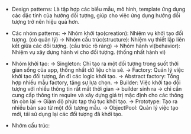 * Design patterns: Là tập hợp các biểu mẫu, mô hình, template ứng dụng các đặc tính của hướng đối tượng, giúp cho việc ứng dụng hướng đối tượng trở nên hiệu quả hơn.

* Các nhóm patterns:
 -> Nhóm khởi tạo(creation): Nhiệm vụ khởi tạo đối tượng. (có quản lý)
 -> Nhóm cấu trúc(structure): Nhiệm vụ thiết lập liên kết giữa các đối tượng. (cấu trúc rõ ràng)
 -> Nhóm hành vi(behavior): Nhiệm vụ xây dựng hành vi cho đối tượng. (thống nhất hành vi)

* Nhóm khởi tạo:
 -> Singleton: Chỉ tạo ra một đối tượng trong suốt thời gian sống của app, thống nhất dữ liệu chia sẽ.
 -> Factory: Quản lý việc khởi tạo đối tượng, ẩn đi các logic khởi tạo.
 -> Abstract factory: Tổng hợp nhiều mẫu factory, tăng sự lựa chọn.
 -> Builder: Việc khởi tạo đối tượng với nhiều thông tin rất mất thời gian -> builder sinh ra -> chỉ cần cung cấp thông tin require và xây dựng giá trị mặc định cho các thông tin còn lại -> Giảm độ phức tạp thủ tục khởi tạo.
 -> Prototype: Tạo ra nhiều bản sao từ một đối tượng mẫu.
 -> ObjectPool: Quản lý việc tạo mới, tái sử dụng lại các đối tượng đã khởi tạo.

* Nhớm cấu trúc:

